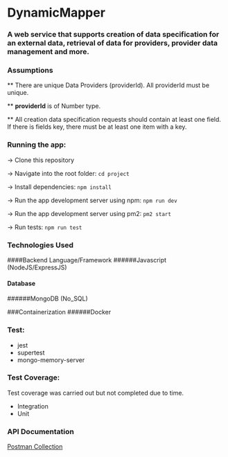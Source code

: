 

# DynamicMapper

### A web service that supports creation of data specification for an external data, retrieval of data for providers, provider data management and more.


### Assumptions
** There are unique Data Providers (providerId). All providerId must be unique.

** **providerId** is of Number type.

** All creation data specification requests should contain at least one field. If there is fields key, there must be at least one item with a key.


### Running the app:
-> Clone this repository

-> Navigate into the root folder:
    ```cd project```

-> Install dependencies:
    ``npm install``

-> Run the app development server using npm:
    ```npm run dev```

-> Run the app development server using pm2:
```pm2 start```

-> Run tests:
    ```npm run test```


### Technologies Used

####Backend Language/Framework
######Javascript (NodeJS/ExpressJS)

#### Database
######MongoDB (No_SQL)

###Containerization
######Docker

### Test:
- jest
- supertest
- mongo-memory-server


### Test Coverage:
Test coverage was carried out but not completed due to time.
- Integration
- Unit


### API Documentation
[Postman Collection](https://www.getpostman.com/collections/f0d2d13b0b9f70d05309)

